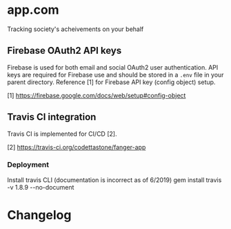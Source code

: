 # app.com

Tracking society's acheivements on your behalf

## Firebase OAuth2 API keys

Firebase is used for both email and social OAuth2 user authentication. API keys are required for Firebase use and should be stored in a <code>.env</code> file in your parent directory. Reference [1] for Firebase API key (config object) setup.

[1] https://firebase.google.com/docs/web/setup#config-object

## Travis CI integration

Travis CI is implemented for CI/CD [2].

[2] https://travis-ci.org/codettastone/fanger-app

### Deployment
Install travis CLI (documentation is incorrect as of 6/2019)
gem install travis -v 1.8.9 --no-document

# Changelog
